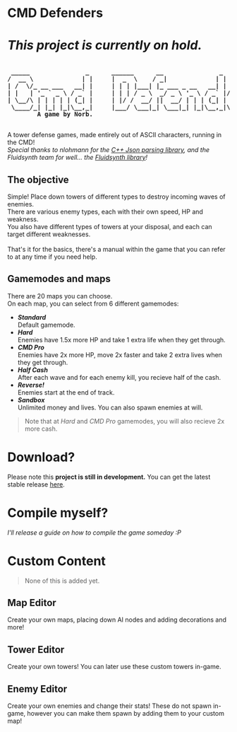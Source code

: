 <h1>CMD Defenders</h1>
<h1><b><i>This project is currently on hold.</i></b></h1>
<pre><b>
 _____               _      ______      __               _               
/  __ \             | |     |  _  \    / _|             | |              
| /  \/_ __ ___   __| |     | | | |___| |_ ___ _ __   __| | ___ _ __ ___ 
| |   | '_ ` _ \ / _` |     | | | / _ \  _/ _ \ '_ \ / _` |/ _ \ '__/ __|
| \__/\ | | | | | (_| |     | |/ /  __/ ||  __/ | | | (_| |  __/ |  \__ \
 \____/_| |_| |_|\__,_|     |___/ \___|_| \___|_| |_|\__,_|\___|_|  |___/
		A game by Norb.
</b>
</pre>
<p>
A tower defense games, made entirely out of ASCII characters, running in the CMD!<br>
<i>Special thanks to nlohmann for the 
<a href="https://github.com/nlohmann/json">C++ Json parsing library</a>, 
and the Fluidsynth team for well... the 
<a href = "https://github.com/FluidSynth/fluidsynth">Fluidsynth library</a>!</i>
</p>

<h2>The objective</h2>
<p>
  Simple! Place down towers of different types to destroy incoming waves of enemies.<br>
  There are various enemy types, each with their own speed, HP and weakness.<br>
  You also have different types of towers at your disposal, and each can target different weaknesses.<br>
  <br>That's it for the basics, there's a manual within the game that you can refer to at any time if you need help.<br>
</p>
<h2>Gamemodes and maps</h2>
<p>
  There are 20 maps you can choose.<br>
  On each map, you can select from 6 different gamemodes:<br>
  <ul>
	<li><b><i>Standard</b></i><br>Default gamemode.</li>
	<li><b><i>Hard</b></i><br>Enemies have 1.5x more HP and take 1 extra life when they get through.</li>
	<li><b><i>CMD Pro</b></i><br>Enemies have 2x more HP, move 2x faster and take 2 extra lives when they get through.</li>
	<li><b><i>Half Cash</b></i><br>After each wave and for each enemy kill, you recieve half of the cash.</li>
	<li><b><i>Reverse!</b></i><br>Enemies start at the end of track.</li>
	<li><b><i>Sandbox</b></i><br>Unlimited money and lives. You can also spawn enemies at will.</li>
  </ul>
  <blockquote>Note that at <i>Hard</i> and <i>CMD Pro</i> gamemodes, you will also recieve 2x more cash.</blockquote>
</p>

<h1>Download?</h1>
<p>
  Please note this <b>project is still in development.</b>
  You can get the latest stable release <a href="https://github.com/norbcodes/cmd-defenders/releases">here</a>.
</p>

<h1>Compile myself?</h1>
<p><i>I'll release a guide on how to compile the game someday :P</i></p>

<h1>Custom Content</h1>
<p>
  <blockquote>None of this is added yet.</blockquote>
</p>
<h2>Map Editor</h2>
<p>
  Create your own maps, placing down AI nodes and adding decorations and more!
</p>
<h2>Tower Editor</h2>
<p>
  Create your own towers! You can later use these custom towers in-game.
</p>
<h2>Enemy Editor</h2>
<p>
  Create your own enemies and change their stats! These do not spawn in-game, however you can make them spawn by adding them to your custom map!
</p>

